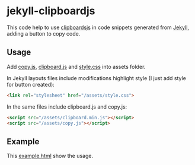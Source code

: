 # jekyll-clipboardjs

This code help to use [clipboardsjs](https://clipboardjs.com/) in code snippets generated from [Jekyll](https://jekyllrb.com/), adding a button to copy code.


## Usage

Add [copy.js](copy.js), [clipboard.js](clipboard.js) and [style.css](style.css) into assets folder.

In Jekyll layouts files include modifications highlight style (I just add style for button created):
```html
<link rel="stylesheet" href="/assets/style.css">
```

In the same files include clipboard.js and copy.js:
```html
<script src="/assets/clipboard.min.js"></script>
<script src="/assets/copy.js"></script>
```

## Example

This [example.html](https://marcoaugustoandrade.github.io/jekyll-clipboardjs/example.html) show the usage.
